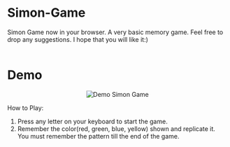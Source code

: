 # Simon-Game
Simon Game now in your browser.
A very basic memory game. Feel free to drop any suggestions. I hope that you will like it:)<br></br>

# Demo
<p align="center">
    <img align="center" alt="Demo Simon Game" src="https://i.imgur.com/r98Ftze.gif"></img>
</p>


 How to Play:
 1. Press any letter on your keyboard to start the game.
 2. Remember the color(red, green, blue, yellow) shown and replicate it. You must remember the pattern till the end of the game.
